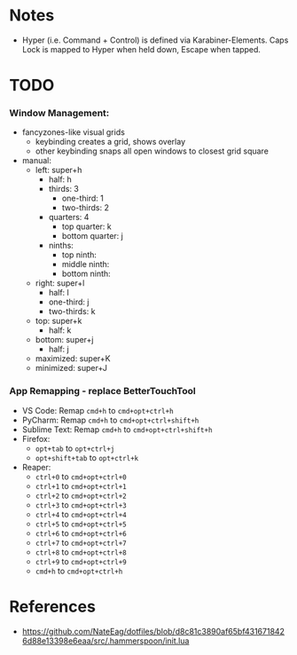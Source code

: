 # Notes

- Hyper (i.e. Command + Control) is defined via Karabiner-Elements. Caps Lock is mapped to Hyper when held down, Escape when tapped.

# TODO

### Window Management:
- fancyzones-like visual grids
    - keybinding creates a grid, shows overlay
    - other keybinding snaps all open windows to closest grid square
- manual:
    - left: super+h
        - half: h
        - thirds: 3
            - one-third: 1
            - two-thirds: 2
        - quarters: 4
            - top quarter: k
            - bottom quarter: j
        - ninths: 
            - top ninth:
            - middle ninth:
            - bottom ninth:
    - right: super+l
        - half: l
        - one-third: j
        - two-thirds: k
    - top: super+k
        - half: k
    - bottom: super+j
        - half: j
    - maximized: super+K
    - minimized: super+J


### App Remapping - replace BetterTouchTool
- VS Code: Remap `cmd+h` to `cmd+opt+ctrl+h`
- PyCharm: Remap `cmd+h` to `cmd+opt+ctrl+shift+h`
- Sublime Text: Remap `cmd+h` to `cmd+opt+ctrl+shift+h`
- Firefox: 
    - `opt+tab` to `opt+ctrl+j`
    - `opt+shift+tab` to `opt+ctrl+k`
- Reaper:
    - `ctrl+0` to `cmd+opt+ctrl+0`
    - `ctrl+1` to `cmd+opt+ctrl+1`
    - `ctrl+2` to `cmd+opt+ctrl+2`
    - `ctrl+3` to `cmd+opt+ctrl+3`
    - `ctrl+4` to `cmd+opt+ctrl+4`
    - `ctrl+5` to `cmd+opt+ctrl+5`
    - `ctrl+6` to `cmd+opt+ctrl+6`
    - `ctrl+7` to `cmd+opt+ctrl+7`
    - `ctrl+8` to `cmd+opt+ctrl+8`
    - `ctrl+9` to `cmd+opt+ctrl+9`
    - `cmd+h` to `cmd+opt+ctrl+h`


# References
- https://github.com/NateEag/dotfiles/blob/d8c81c3890af65bf4316718426d88e13398e6eaa/src/.hammerspoon/init.lua
